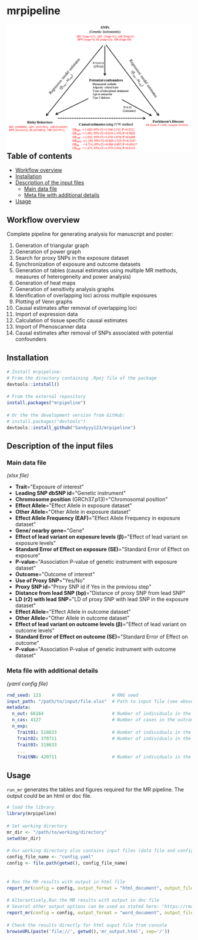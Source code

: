 # mrpipeline

<img src="figures/triangle.png" align="right" />

## Table of contents


- [Workflow overview](#workflow-overview)
- [Installation](#installation)
- [Description of the input files](#description-of-the-input-files)
    - [Main data file](#main-data-file)
    - [Meta file with additional details](#meta-file-with-additional-details)
- [Usage](#usage)



## Workflow overview

Complete pipeline for generating analysis for manuscript and poster:

1. Generation of triangular graph
2. Generation of power graph
3. Search for proxy SNPs in the exposure dataset
4. Synchronization of exposure and outcome datasets
5. Generation of tables (causal estimates using multiple MR methods, measures of heterogeneity and power analysis)
6. Generation of heat maps
7. Generation of sensitivity analysis graphs
8. Idenification of overlapping loci across multiple exposures
9. Plotting of Venn graphs
10. Causal estimates after removal of overlapping loci
11. Import of expression data 
12. Calculation of tissue specific causal estimates
13. Import of Phenoscanner data
14. Causal estimates after removal of SNPs associated with potential confounders


## Installation

``` r
# Install mrpipeline:
# From the directory containing .Rpoj file of the package
devtools::intstall()

# From the external repository
install.packages("mrpipeline")

# Or the the development version from GitHub:
# install.packages("devtools")
devtools::install_github("Sandyyy123/mrpipeline")
```
## Description of the input files

###  Main data file 

_(xlsx file)_

-  **Trait**="Exposure of interest"
-   **Leading SNP dbSNP id**="Genetic instrument"
-   **Chromosome position** (GRCh37.p13)="Chromosomal position"
-   **Effect Allele**="Effect Allele in exposure dataset"
-   **Other Allele**="Other Allele in exposure dataset"
-   **Effect Allele Frequency (EAF)**="Effect Allele Frequency in exposure dataset"
-   **Gene/ nearby gene**="Gene"
-   **Effect of lead variant on exposure levels (β)**="Effect of lead variant on exposure levels"
-   **Standard Error of Effect on exposure (SE)**="Standard Error of Effect on exposure"
-   **P-value**="Association P-value of genetic instrument with exposure dataset"		
-   **Outcome**="Outcome of interest"	 
-   **Use of Proxy SNP**="Yes/No"	
-   **Proxy SNP id**="Proxy SNP id if Yes in the previosu step"	 
-   **Distance from lead SNP (bp)**="Distance of proxy SNP from lead SNP" 	
-   **LD (r2) with lead SNP**="LD of proxy SNP with lead SNP in the exposure dataset"	
-   **Effect Allele**="Effect Allele in outcome dataset"	
-   **Other Allele**="Other Allele in outcome dataset"		
-   **Effect of lead variant on outcome levels (β)**="Effect of lead variant on outcome levels"	
-   **Standard Error of Effect on outcome (SE)**="Standard Error of Effect on outcome"	
-   **P-value**="Association P-value of genetic instrument with outcome dataset"

### Meta file with additional details 
_(yaml config file)_


```yaml
rnd_seed: 123                           # RNG seed
input_path: "/path/to/input/file.xlsx"  # Path to input file (see above)
metadata:
  n_out: 66164                          # Number of individuals in the outcome datase
  n_cas: 4127                           # Number of cases in the outcome dataset (categorical outcome variable)
  n_exp:
    Trait01: 518633                     # Number of individuals in the exposure dataset on trait01
    Trait02: 370711                     # Number of individuals in the exposure dataset on trait02
    Trait03: 318633
    ...
    TraitNN: 420711                     # Number of individuals in the exposure dataset on traitNN
```

## Usage

`run_mr` generates the tables and figures required for the MR pipeline. The output could be an html or doc file.

``` r
# load the library
library(mrpipeline)

# Set working directory
mr_dir <- "/path/to/working/directory"
setwd(mr_dir)

# Our working directory also contains input files (data file and config file)
config_file_name <- "config.yaml"
config <- file.path(getwd(), config_file_name)


# Run the MR results with output in html file
report_mr(config = config, output_format = "html_document", output_file = "mr_output.html", output_dir= mr_dir)

# Alterantively,Run the MR results with output in doc file
# Several other output options can be used as stated here: "https://rmarkdown.rstudio.com/lesson-9.html"
report_mr(config = config, output_format = "word_document", output_file = "mr_output.doc", output_dir= mr_dir)

# Check the results directly for html ouput file from console
browseURL(paste('file://', getwd(),'mr_output.html', sep='/')) 




